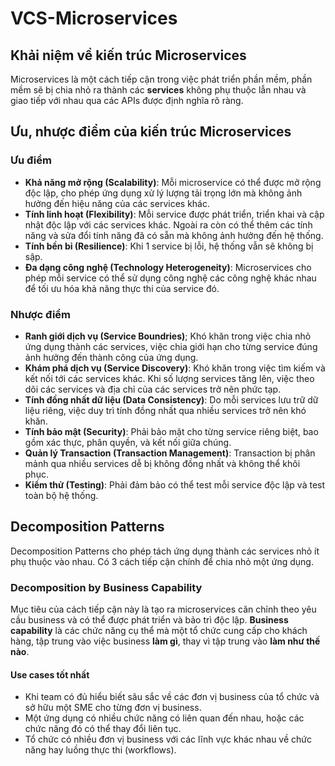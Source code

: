 # VCS-Microservices

## Khải niệm về kiến trúc Microservices
Microservices là một cách tiếp cận trong việc phát triển phần mềm, phần mềm sẽ bị chia nhỏ ra thành các **services** không phụ thuộc lẫn nhau và giao tiếp với nhau qua các APIs được định nghĩa rõ ràng.

## Ưu, nhược điểm của kiến trúc Microservices
### Ưu điểm
* **Khả năng mở rộng (Scalability)**: Mỗi microservice có thể được mở rộng độc lập, cho phép ứng dụng xử lý lượng tải trọng lớn mà không ảnh hưởng đến hiệu năng của các services khác.
* **Tính linh hoạt (Flexibility)**: Mỗi service được phát triển, triển khai và cập nhật độc lập với các services khác. Ngoài ra còn có thể thêm các tính năng và sửa đổi tính năng đã có sẵn mà không ảnh hưởng đến hệ thống.
* **Tính bền bỉ (Resilience)**: Khi 1 service bị lỗi, hệ thống vẫn sẽ không bị sập.
* **Đa dạng công nghệ (Technology Heterogeneity)**: Microservices cho phép mỗi service có thể sử dụng công nghệ các công nghệ khác nhau để tối ưu hóa khả năng thực thi của service đó.

### Nhược điểm
* **Ranh giới dịch vụ (Service Boundries)**; Khó khăn trong việc chia nhỏ ứng dụng thành các services, việc chia giới hạn cho từng service đúng ảnh hưởng đến thành công của ứng dụng.
* **Khám phá dịch vụ (Service Discovery)**: Khó khăn trong việc tìm kiếm và kết nối tới các services khác. Khi số lượng services tăng lên, việc theo dõi các services và địa chỉ của các services trở nên phức tạp.
* **Tính đồng nhất dữ liệu (Data Consistency)**: Do mỗi services lưu trữ dữ liệu riêng, việc duy trì tính đồng nhất qua nhiều services trở nên khó khăn.
* **Tính bảo mật (Security)**: Phải bảo mật cho từng service riêng biệt, bao gồm xác thực, phân quyền, và kết nối giữa chúng.
* **Quản lý Transaction (Transaction Management)**: Transaction bị phân mảnh qua nhiều services dễ bị không đồng nhất và không thể khôi phục.
* **Kiểm thử (Testing)**: Phải đảm bảo có thể test mỗi service độc lập và test toàn bộ hệ thống.

## Decomposition Patterns
Decomposition Patterns cho phép tách ứng dụng thành các services nhỏ ít phụ thuộc vào nhau. Có 3 cách tiếp cận chính để chia nhỏ một ứng dụng.

### Decomposition by Business Capability
Mục tiêu của cách tiếp cận này là tạo ra microservices căn chỉnh theo yêu cầu business và có thể được phát triển và bảo trì độc lập. **Business capability** là các chức năng cụ thể mà một tổ chức cung cấp cho khách hàng, tập trung vào việc business **làm gì**, thay vì tập trung vào **làm như thế nào**.

#### Use cases tốt nhất
* Khi team có đủ hiểu biết sâu sắc về các đơn vị business của tổ chức và sở hữu một SME cho từng đơn vị business.
* Một ứng dụng có nhiều chức năng có liên quan đến nhau, hoặc các chức năng đó có thể thay đổi liên tục.
* Tổ chức có nhiều đơn vị business với các lĩnh vực khác nhau về chức năng hay luồng thực thi (workflows).


